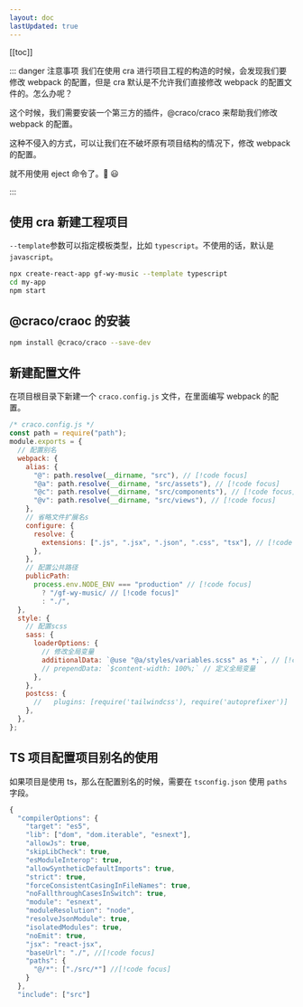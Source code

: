 ```yaml
---
layout: doc
lastUpdated: true
---
```


[[toc]]

::: danger 注意事项
我们在使用 cra 进行项目工程的构造的时候，会发现我们要修改 webpack 的配置，但是 cra 默认是不允许我们直接修改 webpack 的配置文件的。怎么办呢？

这个时候，我们需要安装一个第三方的插件，@craco/craco 来帮助我们修改 webpack 的配置。

这种不侵入的方式，可以让我们在不破坏原有项目结构的情况下，修改 webpack 的配置。

就不用使用 eject 命令了。:tada: :smiley:

:::

## 使用 cra 新建工程项目

`--template`参数可以指定模板类型，比如 `typescript`。不使用的话，默认是 `javascript`。

```bash
npx create-react-app gf-wy-music --template typescript
cd my-app
npm start
```

## @craco/craoc 的安装

```bash
npm install @craco/craco --save-dev
```

## 新建配置文件

在项目根目录下新建一个 `craco.config.js` 文件，在里面编写 webpack 的配置。

```js
/* craco.config.js */
const path = require("path");
module.exports = {
  // 配置别名
  webpack: {
    alias: {
      "@": path.resolve(__dirname, "src"), // [!code focus]
      "@a": path.resolve(__dirname, "src/assets"), // [!code focus]
      "@c": path.resolve(__dirname, "src/components"), // [!code focus]
      "@v": path.resolve(__dirname, "src/views"), // [!code focus]
    },
    // 省略文件扩展名s
    configure: {
      resolve: {
        extensions: [".js", ".jsx", ".json", ".css", "tsx"], // [!code focus]
      },
    },
    // 配置公共路径
    publicPath:
      process.env.NODE_ENV === "production" // [!code focus]
        ? "/gf-wy-music/ // [!code focus]"
        : "./",
  },
  style: {
    // 配置scss
    sass: {
      loaderOptions: {
        // 修改全局变量
        additionalData: `@use "@a/styles/variables.scss" as *;`, // [!code focus]
        // prependData: `$content-width: 100%;` // 定义全局变量
      },
    },
    postcss: {
      //   plugins: [require('tailwindcss'), require('autoprefixer')]
    },
  },
};
```

## TS 项目配置项目别名的使用

如果项目是使用 ts，那么在配置别名的时候，需要在 `tsconfig.json` 使用 `paths` 字段。

```js
{
  "compilerOptions": {
    "target": "es5",
    "lib": ["dom", "dom.iterable", "esnext"],
    "allowJs": true,
    "skipLibCheck": true,
    "esModuleInterop": true,
    "allowSyntheticDefaultImports": true,
    "strict": true,
    "forceConsistentCasingInFileNames": true,
    "noFallthroughCasesInSwitch": true,
    "module": "esnext",
    "moduleResolution": "node",
    "resolveJsonModule": true,
    "isolatedModules": true,
    "noEmit": true,
    "jsx": "react-jsx",
    "baseUrl": "./", //[!code focus]
    "paths": {
      "@/*": ["./src/*"] //[!code focus]
    }
  },
  "include": ["src"]
```
